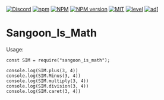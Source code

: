[![Discord](https://discordapp.com/api/guilds/558296123794653206/embed.png)](https://discord.gg/KNBGZU2)
[![npm](https://img.shields.io/npm/v/npm.svg)](https://www.npmjs.com/package/sangoon_is_math)
[![NPM](https://nodei.co/npm/sangoon_is_math.png?downloads=true&downloadRank=true&stars=true)](https://nodei.co/npm/sangoon_is_math/)
[![NPM version](https://badge.fury.io/js/sangoon_is_math.svg)](http://badge.fury.io/jssangoon_is_math/)
[![MIT](https://img.shields.io/dub/l/vibe-d.svg)](https://www.npmjs.com/package/sangoon_is_math)
[![level](https://img.shields.io/github/package-json/v/ttakkku/Sangoon_Is_Math.svg)](https://www.npmjs.com/package/sangoon_is_math)
[![ad](https://img.shields.io/npm/dw/sangoon_is_math.svg)](https://www.npmjs.com/package/sangoon_is_math)]
# Sangoon_Is_Math

Usage:
```
const SIM = require("sangoon_is_math");

console.log(SIM.plus(3, 4))
console.log(SIM.Minus(3, 4))
console.log(SIM.multiply(3, 4))
console.log(SIM.division(3, 4))
console.log(SIM.caret(3, 4))
```
